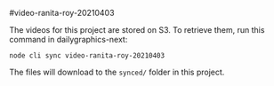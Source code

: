 #video-ranita-roy-20210403

The videos for this project are stored on S3. To retrieve them, run this command in dailygraphics-next:

```
node cli sync video-ranita-roy-20210403
```

The files will download to the `synced/` folder in this project.

